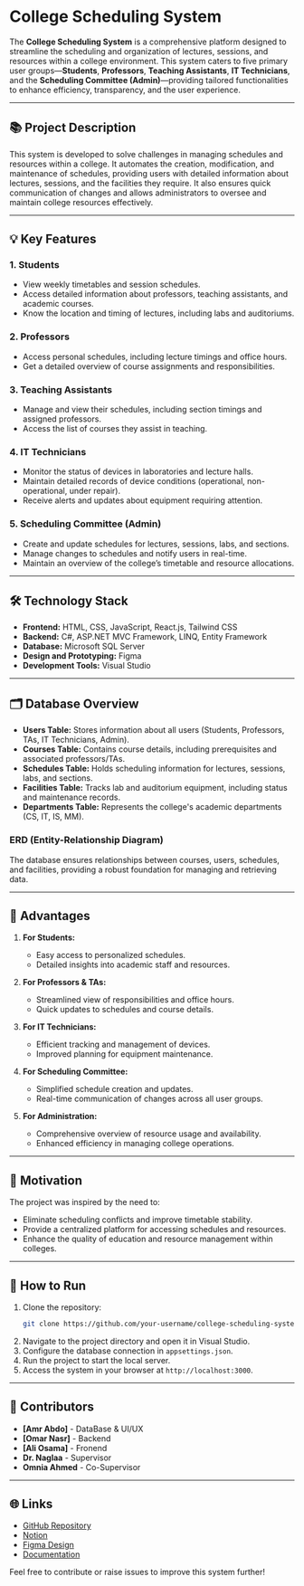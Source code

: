 # College Scheduling System

The **College Scheduling System** is a comprehensive platform designed to streamline the scheduling and organization of lectures, sessions, and resources within a college environment. This system caters to five primary user groups—**Students**, **Professors**, **Teaching Assistants**, **IT Technicians**, and the **Scheduling Committee (Admin)**—providing tailored functionalities to enhance efficiency, transparency, and the user experience.

---

## 📚 **Project Description**

This system is developed to solve challenges in managing schedules and resources within a college. It automates the creation, modification, and maintenance of schedules, providing users with detailed information about lectures, sessions, and the facilities they require. It also ensures quick communication of changes and allows administrators to oversee and maintain college resources effectively.

---

## 💡 **Key Features**

### **1. Students**
- View weekly timetables and session schedules.
- Access detailed information about professors, teaching assistants, and academic courses.
- Know the location and timing of lectures, including labs and auditoriums.

### **2. Professors**
- Access personal schedules, including lecture timings and office hours.
- Get a detailed overview of course assignments and responsibilities.

### **3. Teaching Assistants**
- Manage and view their schedules, including section timings and assigned professors.
- Access the list of courses they assist in teaching.

### **4. IT Technicians**
- Monitor the status of devices in laboratories and lecture halls.
- Maintain detailed records of device conditions (operational, non-operational, under repair).
- Receive alerts and updates about equipment requiring attention.

### **5. Scheduling Committee (Admin)**
- Create and update schedules for lectures, sessions, labs, and sections.
- Manage changes to schedules and notify users in real-time.
- Maintain an overview of the college’s timetable and resource allocations.

---

## 🛠️ **Technology Stack**

- **Frontend:** HTML, CSS, JavaScript, React.js, Tailwind CSS
- **Backend:** C#, ASP.NET MVC Framework, LINQ, Entity Framework
- **Database:** Microsoft SQL Server
- **Design and Prototyping:** Figma
- **Development Tools:** Visual Studio

---

## 🗂️ **Database Overview**

- **Users Table:** Stores information about all users (Students, Professors, TAs, IT Technicians, Admin).
- **Courses Table:** Contains course details, including prerequisites and associated professors/TAs.
- **Schedules Table:** Holds scheduling information for lectures, sessions, labs, and sections.
- **Facilities Table:** Tracks lab and auditorium equipment, including status and maintenance records.
- **Departments Table:** Represents the college's academic departments (CS, IT, IS, MM).

### **ERD (Entity-Relationship Diagram)**
The database ensures relationships between courses, users, schedules, and facilities, providing a robust foundation for managing and retrieving data.

---

## 🌟 **Advantages**

1. **For Students:**
   - Easy access to personalized schedules.
   - Detailed insights into academic staff and resources.

2. **For Professors & TAs:**
   - Streamlined view of responsibilities and office hours.
   - Quick updates to schedules and course details.

3. **For IT Technicians:**
   - Efficient tracking and management of devices.
   - Improved planning for equipment maintenance.

4. **For Scheduling Committee:**
   - Simplified schedule creation and updates.
   - Real-time communication of changes across all user groups.

5. **For Administration:**
   - Comprehensive overview of resource usage and availability.
   - Enhanced efficiency in managing college operations.

---

## 🏫 **Motivation**

The project was inspired by the need to:
- Eliminate scheduling conflicts and improve timetable stability.
- Provide a centralized platform for accessing schedules and resources.
- Enhance the quality of education and resource management within colleges.

---

## 🚀 **How to Run**

1. Clone the repository:
   ```bash
   git clone https://github.com/your-username/college-scheduling-system.git
   ```
2. Navigate to the project directory and open it in Visual Studio.
3. Configure the database connection in `appsettings.json`.
4. Run the project to start the local server.
5. Access the system in your browser at `http://localhost:3000`.

---


## 👥 **Contributors**

- **[Amr Abdo]** - DataBase & UI/UX
- **[Omar Nasr]** - Backend
- **[Ali Osama]** - Fronend
- **Dr. Naglaa** - Supervisor
- **Omnia Ahmed** - Co-Supervisor

---


## 🌐 **Links**

- [GitHub Repository](https://github.com/amrabd/Graduation-Project-Faculty-and-Students-Scheduleing-and-Information-System-FSSIS-)
- [Notion](https://www.notion.so/Faculty-and-Students-Scheduling-Information-System-FSSIS-c2211d5b22f342bdbdd15836b4ef4094)
- [Figma Design](https://www.figma.com/design/Y8BZY7B1nkdEBTxhCOIxiA/FSSIS?node-id=0-1&node-type=canvas&t=664M6sAJcs7GVMaR-0)
- [Documentation](https://drive.google.com/file/d/1Y6V0WlLU8MUJiGIg-Dda-yQoD9jkwfb6/view?usp=drive_link) 

Feel free to contribute or raise issues to improve this system further!
